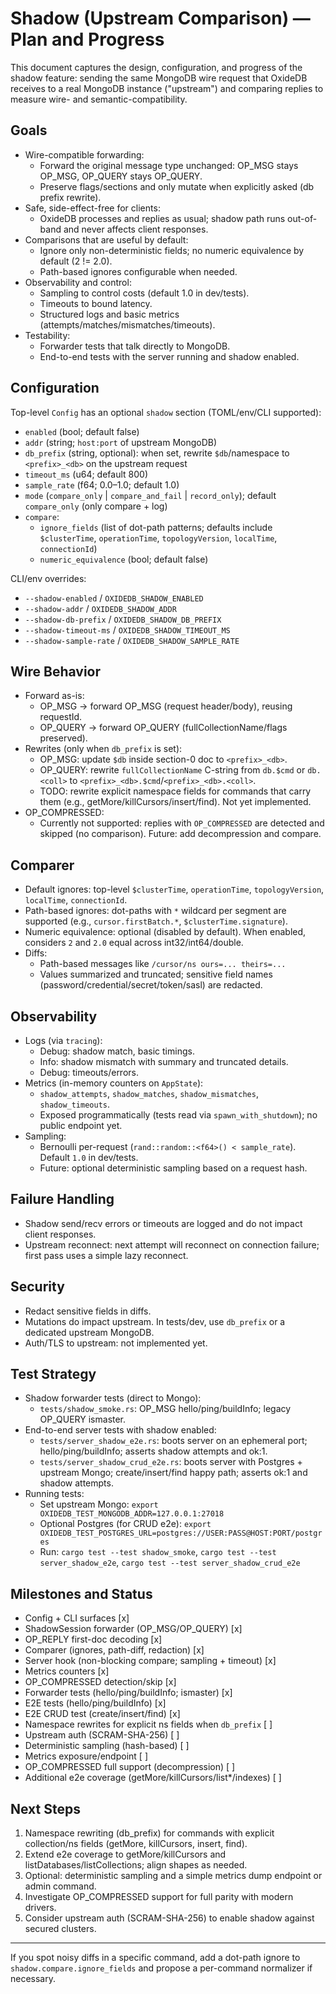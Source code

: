 # Shadow (Upstream Comparison) — Plan and Progress

This document captures the design, configuration, and progress of the shadow feature: sending the same MongoDB wire request that OxideDB receives to a real MongoDB instance ("upstream") and comparing replies to measure wire- and semantic-compatibility.

## Goals

- Wire-compatible forwarding:
  - Forward the original message type unchanged: OP_MSG stays OP_MSG, OP_QUERY stays OP_QUERY.
  - Preserve flags/sections and only mutate when explicitly asked (db prefix rewrite).
- Safe, side-effect-free for clients:
  - OxideDB processes and replies as usual; shadow path runs out-of-band and never affects client responses.
- Comparisons that are useful by default:
  - Ignore only non-deterministic fields; no numeric equivalence by default (2 != 2.0).
  - Path-based ignores configurable when needed.
- Observability and control:
  - Sampling to control costs (default 1.0 in dev/tests).
  - Timeouts to bound latency.
  - Structured logs and basic metrics (attempts/matches/mismatches/timeouts).
- Testability:
  - Forwarder tests that talk directly to MongoDB.
  - End-to-end tests with the server running and shadow enabled.

## Configuration

Top-level `Config` has an optional `shadow` section (TOML/env/CLI supported):

- `enabled` (bool; default false)
- `addr` (string; `host:port` of upstream MongoDB)
- `db_prefix` (string, optional): when set, rewrite `$db`/namespace to `<prefix>_<db>` on the upstream request
- `timeout_ms` (u64; default 800)
- `sample_rate` (f64; 0.0–1.0; default 1.0)
- `mode` (`compare_only` | `compare_and_fail` | `record_only`); default `compare_only` (only compare + log)
- `compare`:
  - `ignore_fields` (list of dot-path patterns; defaults include `$clusterTime`, `operationTime`, `topologyVersion`, `localTime`, `connectionId`)
  - `numeric_equivalence` (bool; default false)

CLI/env overrides:

- `--shadow-enabled` / `OXIDEDB_SHADOW_ENABLED`
- `--shadow-addr` / `OXIDEDB_SHADOW_ADDR`
- `--shadow-db-prefix` / `OXIDEDB_SHADOW_DB_PREFIX`
- `--shadow-timeout-ms` / `OXIDEDB_SHADOW_TIMEOUT_MS`
- `--shadow-sample-rate` / `OXIDEDB_SHADOW_SAMPLE_RATE`

## Wire Behavior

- Forward as-is:
  - OP_MSG → forward OP_MSG (request header/body), reusing requestId.
  - OP_QUERY → forward OP_QUERY (fullCollectionName/flags preserved).
- Rewrites (only when `db_prefix` is set):
  - OP_MSG: update `$db` inside section-0 doc to `<prefix>_<db>`.
  - OP_QUERY: rewrite `fullCollectionName` C-string from `db.$cmd` or `db.<coll>` to `<prefix>_<db>.$cmd`/`<prefix>_<db>.<coll>`.
  - TODO: rewrite explicit namespace fields for commands that carry them (e.g., getMore/killCursors/insert/find). Not yet implemented.
- OP_COMPRESSED:
  - Currently not supported: replies with `OP_COMPRESSED` are detected and skipped (no comparison). Future: add decompression and compare.

## Comparer

- Default ignores: top-level `$clusterTime`, `operationTime`, `topologyVersion`, `localTime`, `connectionId`.
- Path-based ignores: dot-paths with `*` wildcard per segment are supported (e.g., `cursor.firstBatch.*`, `$clusterTime.signature`).
- Numeric equivalence: optional (disabled by default). When enabled, considers `2` and `2.0` equal across int32/int64/double.
- Diffs:
  - Path-based messages like `/cursor/ns ours=... theirs=...`
  - Values summarized and truncated; sensitive field names (password/credential/secret/token/sasl) are redacted.

## Observability

- Logs (via `tracing`):
  - Debug: shadow match, basic timings.
  - Info: shadow mismatch with summary and truncated details.
  - Debug: timeouts/errors.
- Metrics (in-memory counters on `AppState`):
  - `shadow_attempts`, `shadow_matches`, `shadow_mismatches`, `shadow_timeouts`.
  - Exposed programmatically (tests read via `spawn_with_shutdown`); no public endpoint yet.
- Sampling:
  - Bernoulli per-request (`rand::random::<f64>() < sample_rate`). Default `1.0` in dev/tests.
  - Future: optional deterministic sampling based on a request hash.

## Failure Handling

- Shadow send/recv errors or timeouts are logged and do not impact client responses.
- Upstream reconnect: next attempt will reconnect on connection failure; first pass uses a simple lazy reconnect.

## Security

- Redact sensitive fields in diffs.
- Mutations do impact upstream. In tests/dev, use `db_prefix` or a dedicated upstream MongoDB.
- Auth/TLS to upstream: not implemented yet.

## Test Strategy

- Shadow forwarder tests (direct to Mongo):
  - `tests/shadow_smoke.rs`: OP_MSG hello/ping/buildInfo; legacy OP_QUERY ismaster.
- End-to-end server tests with shadow enabled:
  - `tests/server_shadow_e2e.rs`: boots server on an ephemeral port; hello/ping/buildInfo; asserts shadow attempts and ok:1.
  - `tests/server_shadow_crud_e2e.rs`: boots server with Postgres + upstream Mongo; create/insert/find happy path; asserts ok:1 and shadow attempts.
- Running tests:
  - Set upstream Mongo: `export OXIDEDB_TEST_MONGODB_ADDR=127.0.0.1:27018`
  - Optional Postgres (for CRUD e2e): `export OXIDEDB_TEST_POSTGRES_URL=postgres://USER:PASS@HOST:PORT/postgres`
  - Run: `cargo test --test shadow_smoke`, `cargo test --test server_shadow_e2e`, `cargo test --test server_shadow_crud_e2e`

## Milestones and Status

- Config + CLI surfaces [x]
- ShadowSession forwarder (OP_MSG/OP_QUERY) [x]
- OP_REPLY first-doc decoding [x]
- Comparer (ignores, path-diff, redaction) [x]
- Server hook (non-blocking compare; sampling + timeout) [x]
- Metrics counters [x]
- OP_COMPRESSED detection/skip [x]
- Forwarder tests (hello/ping/buildInfo; ismaster) [x]
- E2E tests (hello/ping/buildInfo) [x]
- E2E CRUD test (create/insert/find) [x]
- Namespace rewrites for explicit ns fields when `db_prefix` [ ]
- Upstream auth (SCRAM-SHA-256) [ ]
- Deterministic sampling (hash-based) [ ]
- Metrics exposure/endpoint [ ]
- OP_COMPRESSED full support (decompression) [ ]
- Additional e2e coverage (getMore/killCursors/list*/indexes) [ ]

## Next Steps

1) Namespace rewriting (db_prefix) for commands with explicit collection/ns fields (getMore, killCursors, insert, find).
2) Extend e2e coverage to getMore/killCursors and listDatabases/listCollections; align shapes as needed.
3) Optional: deterministic sampling and a simple metrics dump endpoint or admin command.
4) Investigate OP_COMPRESSED support for full parity with modern drivers.
5) Consider upstream auth (SCRAM-SHA-256) to enable shadow against secured clusters.

---

If you spot noisy diffs in a specific command, add a dot-path ignore to `shadow.compare.ignore_fields` and propose a per-command normalizer if necessary.

